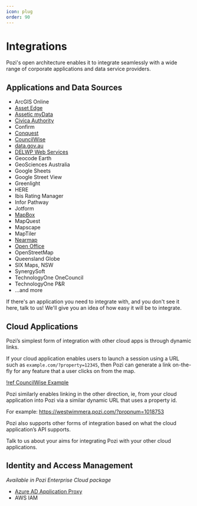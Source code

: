 ```yaml
---
icon: plug
order: 90
---
```


# Integrations

Pozi's open architecture enables it to integrate seamlessly with a wide range of corporate applications and data service providers.

## Applications and Data Sources

* ArcGIS Online
* [Asset Edge](./asset-edge)
* [Assetic myData](./assetic-mydata/)
* [Civica Authority](./authority/)
* Confirm
* [Conquest](./conquest/)
* [CouncilWise](./councilwise/)
* [data.gov.au](./data-gov-au/)
* [DELWP Web Services](./delwp-web-services/)
* Geocode Earth
* GeoSciences Australia
* Google Sheets
* Google Street View
* Greenlight
* HERE
* Ibis Rating Manager
* Infor Pathway
* Jotform
* [MapBox](./mapbox/)
* MapQuest
* Mapscape
* MapTiler
* [Nearmap](./nearmap/)
* [Open Office](./open-office/)
* OpenStreetMap
* Queensland Globe
* SIX Maps, NSW
* SynergySoft
* TechnologyOne OneCouncil
* TechnologyOne P&R
* ...and more

If there's an application you need to integrate with, and you don't see it here, talk to us! We'll give you an idea of how easy it will be to integrate.

## Cloud Applications

Pozi’s simplest form of integration with other cloud apps is through dynamic links.

If your cloud application enables users to launch a session using a URL such as `example.com/?property=12345`, then Pozi can generate a link on-the-fly for any feature that a user clicks on from the map.

[!ref CouncilWise Example](./councilwise)

Pozi similarly enables linking in the other direction, ie, from your cloud application into Pozi via a similar dynamic URL that uses a property id.

For example: https://westwimmera.pozi.com/?propnum=1018753

Pozi also supports other forms of integration based on what the cloud application’s API supports.

Talk to us about your aims for integrating Pozi with your other cloud applications.

## Identity and Access Management

*Available in Pozi Enterprise Cloud package*

* [Azure AD Application Proxy](./azure-active-directory)
* AWS IAM

